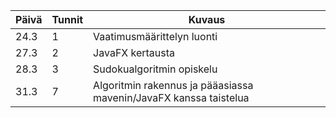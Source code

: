Päivä	|Tunnit	|Kuvaus				
|-------|-------|-------------------------------|
|24.3	|1	|Vaatimusmäärittelyn luonti	|
|27.3	|2	|JavaFX kertausta		|
|28.3	|3	|Sudokualgoritmin opiskelu	|
|31.3 |7  |Algoritmin rakennus ja pääasiassa mavenin/JavaFX kanssa taistelua |


